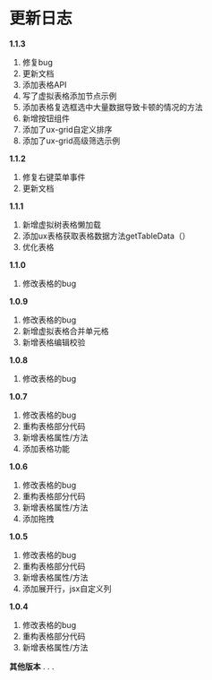 # 更新日志
**1.1.3**
1. 修复bug
2. 更新文档
3. 添加表格API
4. 写了虚拟表格添加节点示例
5. 添加表格复选框选中大量数据导致卡顿的情况的方法
6. 新增按钮组件
7. 添加了ux-grid自定义排序
8. 添加了ux-grid高级筛选示例


**1.1.2**
1. 修复右键菜单事件
2. 更新文档

**1.1.1**
1. 新增虚拟树表格懒加载
2. 添加ux表格获取表格数据方法getTableData（）
3. 优化表格

**1.1.0**
1. 修改表格的bug

**1.0.9**
1. 修改表格的bug
2. 新增虚拟表格合并单元格
3. 新增表格编辑校验

**1.0.8**
1. 修改表格的bug

**1.0.7**
1. 修改表格的bug
2. 重构表格部分代码
4. 新增表格属性/方法
5. 添加表格功能

**1.0.6**
1. 修改表格的bug
2. 重构表格部分代码
4. 新增表格属性/方法
5. 添加拖拽

**1.0.5**
1. 修改表格的bug
2. 重构表格部分代码
4. 新增表格属性/方法
5. 添加展开行，jsx自定义列

**1.0.4**
1. 修改表格的bug
2. 重构表格部分代码
4. 新增表格属性/方法

 **其他版本**
 .
 .
 .
